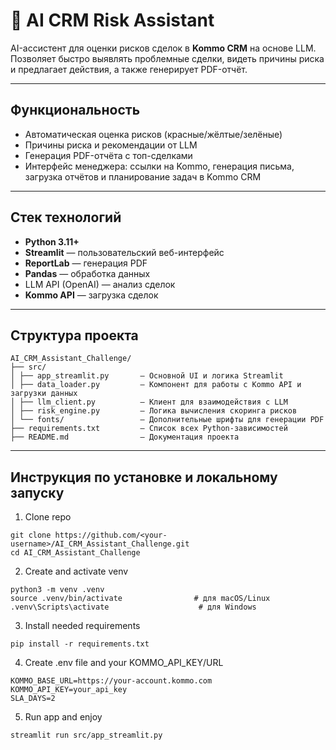 # 🤖 AI CRM Risk Assistant

AI-ассистент для оценки рисков сделок в **Kommo CRM** на основе LLM.  
Позволяет быстро выявлять проблемные сделки, видеть причины риска и предлагает действия, а также генерирует PDF-отчёт.

---

##  Функциональность

- Автоматическая оценка рисков (красные/жёлтые/зелёные)
- Причины риска и рекомендации от LLM
- Генерация PDF-отчёта с топ-сделками
- Интерфейс менеджера: ссылки на Kommo, генерация письма, загрузка отчётов и планирование задач в Kommo CRM

---

##  Стек технологий

- **Python 3.11+**
- **Streamlit** — пользовательский веб-интерфейс
- **ReportLab** — генерация PDF
- **Pandas** — обработка данных
- LLM API (OpenAI) — анализ сделок
- **Kommo API** — загрузка сделок

---

##  Структура проекта
```
AI_CRM_Assistant_Challenge/
├── src/
│ ├── app_streamlit.py       – Основной UI и логика Streamlit
│ ├── data_loader.py         – Компонент для работы с Kommo API и загрузки данных
│ ├── llm_client.py          – Клиент для взаимодействия с LLM
│ ├── risk_engine.py         – Логика вычисления скоринга рисков
│ └── fonts/                 – Дополнительные шрифты для генерации PDF
├── requirements.txt         – Список всех Python-зависимостей
├── README.md                – Документация проекта
```
---

##  Инструкция по установке и локальному запуску

1. Clone repo
```
git clone https://github.com/<your-username>/AI_CRM_Assistant_Challenge.git
cd AI_CRM_Assistant_Challenge
```
2. Create and activate venv
```
python3 -m venv .venv
source .venv/bin/activate                # для macOS/Linux
.venv\Scripts\activate                    # для Windows
```
3. Install needed requirements
```
pip install -r requirements.txt
```
4. Create .env file and your KOMMO_API_KEY/URL
```
KOMMO_BASE_URL=https://your-account.kommo.com
KOMMO_API_KEY=your_api_key
SLA_DAYS=2
```
5. Run app and enjoy
```
streamlit run src/app_streamlit.py
```

